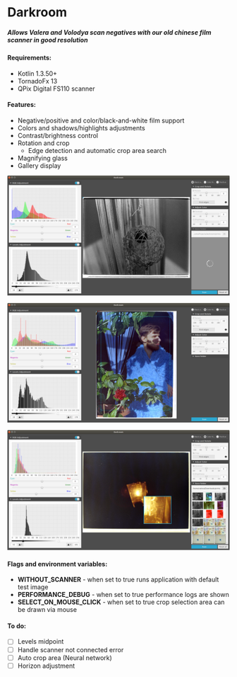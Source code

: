 # Darkroom
##### Allows Valera and Volodya scan negatives with our old chinese film scanner in good resolution

#### Requirements:
* Kotlin 1.3.50+
* TornadoFx 13
* QPix Digital FS110 scanner

#### Features:
* Negative/positive and color/black-and-white film support
* Colors and shadows/highlights adjustments
* Contrast/brightness control
* Rotation and crop
  * Edge detection and automatic crop area search
* Magnifying glass
* Gallery display

![Black-and-white](https://github.com/VolodyaG/darkroom/blob/master/src/main/resources/Screen%201.png)

![Color-with-crop](https://github.com/VolodyaG/darkroom/blob/master/src/main/resources/Screen%202.png)

![Positive-with-magnifier](https://github.com/VolodyaG/darkroom/blob/master/src/main/resources/Screen%203.png)

#### Flags and environment variables:
* **WITHOUT_SCANNER** - when set to true runs application with default test image
* **PERFORMANCE_DEBUG** - when set to true performance logs are shown
* **SELECT_ON_MOUSE_CLICK** - when set to true crop selection area can be drawn via mouse 

#### To do:
* [ ] Levels midpoint
* [ ] Handle scanner not connected error
* [ ] Auto crop area (Neural network)
* [ ] Horizon adjustment